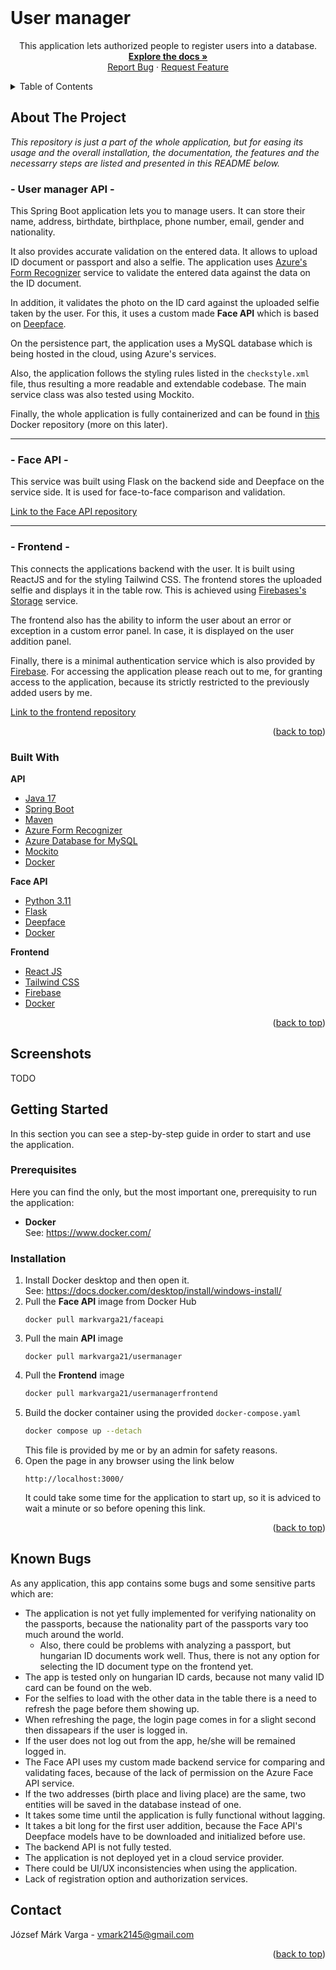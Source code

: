 <div id="top"></div>

<br />
<div align="center">

<h1 align="left">User manager</h1>

  <p align="center">
    This application lets authorized people to register users into a database.
    <br />
    <a href="https://github.com/markvarga21/userManager"><strong>Explore the docs »</strong></a>
    <br />
    <a href="https://github.com/markvarga21/userManager/issues">Report Bug</a>
    ·
    <a href="https://github.com/markvarga21/userManager/issues">Request Feature</a>
  </p>
</div>


<details>
  <summary>Table of Contents</summary>
  <ol>
    <li>
      <a href="#about-the-project">About The Project</a>
      <ul>
        <li><a href="#built-with">Built With</a></li>
      </ul>
    </li>
    <li>
      <a href="#getting-started">Getting Started</a>
      <ul>
        <li><a href="#prerequisites">Prerequisites</a></li>
        <li><a href="#installation">Installation</a></li>
      </ul>
    </li>
    <li><a href="#known-bugs">Known bugs</a></li>
    <li><a href="#contact">Contact</a></li>
  </ol>
</details>

## About The Project

<i>This repository is just a part of the whole application, but for easing its usage and the overall installation, the documentation, the features and the necessarry steps are listed and presented in this README below.</i>

### - User manager API -
This Spring Boot application lets you to manage users. It can store their name, address, birthdate, birthplace, phone number, email, gender and nationality.

It also provides accurate validation on the entered data. It allows to upload ID document or passport and also a selfie. The application uses <a href="https://azure.microsoft.com/en-gb/products/form-recognizer">Azure's Form Recognizer</a> service to validate the entered data against the data on the ID document. 

In addition, it validates the photo on the ID card against the uploaded selfie taken by the user. For this, it uses a custom made <b>Face API</b> which is based on <a href="https://github.com/serengil/deepface">Deepface</a>.

On the persistence part, the application uses a MySQL database which is being hosted in the cloud, using Azure's services.

Also, the application follows the styling rules listed in the ```checkstyle.xml``` file, thus resulting a more readable and extendable codebase. The main service class was also tested using Mockito.

Finally, the whole application is fully containerized and can be found in <a href="https://hub.docker.com/r/markvarga21/usermanager">this</a> Docker repository (more on this later). 

---
### - Face API -

This service was built using Flask on the backend side and Deepface on the service side. It is used for face-to-face comparison and validation.

<a href="https://github.com/markvarga21/faceApi">Link to the Face API repository</a>

---

### - Frontend -

This connects the applications backend with the user. It is built using ReactJS and for the styling Tailwind CSS. The frontend stores the uploaded selfie and displays it in the table row. This is achieved using <a href="https://firebase.google.com/docs/storage">Firebases's Storage</a> service.

The frontend also has the ability to inform the user about an error or exception in a custom error panel. In case, it is displayed on the user addition panel.

Finally, there is a minimal authentication service which is also provided by <a href="https://firebase.google.com/docs/auth">Firebase</a>. For accessing the application please reach out to me, for granting access to the application, because its strictly restricted to the previously added users by me.

<a href="https://github.com/markvarga21/userManagerFrontend">Link to the frontend repository</a>

<p align="right">(<a href="#top">back to top</a>)</p>

### Built With
**API**
* [Java 17](https://www.oracle.com/java/technologies/javase/jdk17-archive-downloads.html)
* [Spring Boot](https://spring.io/projects/spring-boot)
* [Maven](https://maven.apache.org/)
* [Azure Form Recognizer](https://azure.microsoft.com/en-gb/products/form-recognizer)
* [Azure Database for MySQL](https://azure.microsoft.com/en-us/products/mysql)
* [Mockito](https://site.mockito.org/)
* [Docker](https://www.docker.com/)

**Face API**
* [Python 3.11](https://www.python.org/)
* [Flask](https://flask.palletsprojects.com/en/2.3.x/)
* [Deepface](https://github.com/serengil/deepface)
* [Docker](https://www.docker.com/)

**Frontend**
* [React JS](https://spring.io/projects/spring-boot)
* [Tailwind CSS](https://spring.io/projects/spring-boot)
* [Firebase](https://spring.io/projects/spring-boot)
* [Docker](https://www.docker.com/)

<p align="right">(<a href="#top">back to top</a>)</p>

## Screenshots

TODO

## Getting Started

In this section you can see a step-by-step guide in order to start and use the application.

### Prerequisites

Here you can find the only, but the most important one, prerequisity to run the application:
* **Docker**
<br>See: https://www.docker.com/


### Installation

1. Install Docker desktop and then open it.
    <br>See: https://docs.docker.com/desktop/install/windows-install/
2. Pull the **Face API** image from Docker Hub
   ```
   docker pull markvarga21/faceapi
   ```
3. Pull the main **API** image
    ```
   docker pull markvarga21/usermanager
    ```
4. Pull the **Frontend** image
   ```sh
   docker pull markvarga21/usermanagerfrontend
   ```
5. Build the docker container using the provided ```docker-compose.yaml```
   ```sh
   docker compose up --detach
   ```
   This file is provided by me or by an admin for safety reasons.
6. Open the page in any browser using the link below
    ```
    http://localhost:3000/
    ```
    It could take some time for the application to start up, so it is adviced to wait a minute or so before opening this link.

<p align="right">(<a href="#top">back to top</a>)</p>

<div id="known-bugs"></div>

## Known Bugs
As any application, this app contains some bugs and some sensitive parts which are:
- The application is not yet fully implemented for verifying nationality on the passports, because the nationality part of the passports vary too much around the world.
    - Also, there could be problems with analyzing a passport, but hungarian ID documents work well. Thus, there is not any option for selecting the ID document type on the frontend yet.
- The app is tested only on hungarian ID cards, because not many valid ID card can be found on the web.
- For the selfies to load with the other data in the table there is a need to refresh the page before them showing up.
- When refreshing the page, the login page comes in for a slight second then dissapears if the user is logged in.
- If the user does not log out from the app, he/she will be remained logged in.
- The Face API uses my custom made backend service for comparing and validating faces, because of the lack of permission on the Azure Face API service.
- If the two addresses (birth place and living place) are the same, two entities will be saved in the database instead of one.
- It takes some time until the application is fully functional without lagging.
- It takes a bit long for the first user addition, because the Face API's Deepface models have to be downloaded and initialized before use.
- The backend API is not fully tested.
- The application is not deployed yet in a cloud service provider.
- There could be UI/UX inconsistencies when using the application.
- Lack of registration option and authorization services.

## Contact

József Márk Varga - vmark2145@gmail.com

<p align="right">(<a href="#top">back to top</a>)</p>